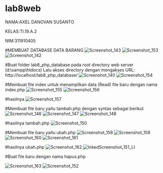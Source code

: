 # lab8web
NAMA:AXEL DANOVAN SUSANTO

KELAS:TI.19.A.2

NIM:311910405

#MEMBUAT DATABASE DATA BARANG
![Screenshot_143](https://user-images.githubusercontent.com/81457697/120258537-722b1b80-c2bc-11eb-8cb4-fff08e6bee5f.png)
![Screenshot_153](https://user-images.githubusercontent.com/81457697/120258552-79eac000-c2bc-11eb-8b8b-45e7b1392b7a.png)
![Screenshot_142](https://user-images.githubusercontent.com/81457697/120258562-7f480a80-c2bc-11eb-9b61-7b522106f715.png)

#Buat folder lab8_php_database pada root directory web server (d:\xampp\htdocs) Lalu akses directory dengan mengakses URL: http://localhost/lab8_php_database/
![Screenshot_140](https://user-images.githubusercontent.com/81457697/120258666-ae5e7c00-c2bc-11eb-97ce-2797f97ecb1d.png)
![Screenshot_154](https://user-images.githubusercontent.com/81457697/120258794-e5cd2880-c2bc-11eb-962d-d76a106c7e9b.png)

#Membuat file index untuk menampilkan data (Read) file baru dengan nama index.php
![Screenshot_155](https://user-images.githubusercontent.com/81457697/120259036-5ecc8000-c2bd-11eb-9b8c-f49791c2ec57.png)
![Screenshot_156](https://user-images.githubusercontent.com/81457697/120259055-69871500-c2bd-11eb-949a-5c4b3ce874ef.png)

#hasilnya
![Screenshot_157](https://user-images.githubusercontent.com/81457697/120259303-e7e3b700-c2bd-11eb-97cd-4b45e23e5d01.png)


#Membuat file baru yaitu tambah.php dengan syntax sebagai berikut
![Screenshot_146](https://user-images.githubusercontent.com/81457697/120259178-a8b56600-c2bd-11eb-81c5-17f4b5678569.png)
![Screenshot_147](https://user-images.githubusercontent.com/81457697/120259182-ab17c000-c2bd-11eb-92ce-652b5351dc66.png)
![Screenshot_148](https://user-images.githubusercontent.com/81457697/120259185-ace18380-c2bd-11eb-90f5-a8d89e381bd2.png)

#hasilnya tambah.php
![Screenshot_150](https://user-images.githubusercontent.com/81457697/120259232-c4207100-c2bd-11eb-9d62-2c52d14458b3.png)



#Membuat file baru yaitu ubah.php 
![Screenshot_158](https://user-images.githubusercontent.com/81457697/120259641-8bcd6280-c2be-11eb-860e-6eb198f845d3.png)
![Screenshot_159](https://user-images.githubusercontent.com/81457697/120259644-8e2fbc80-c2be-11eb-857b-6f21f66b4f67.png)
![Screenshot_160](https://user-images.githubusercontent.com/81457697/120259650-8f60e980-c2be-11eb-9226-6d6850989bfe.png)
![Screenshot_161](https://user-images.githubusercontent.com/81457697/120259653-91c34380-c2be-11eb-86ae-58494babe425.png)

#hasilnya ubah.php
![Screenshot_162](https://user-images.githubusercontent.com/81457697/120260382-ff23a400-c2bf-11eb-9b51-456f6ae5c2ad.png)
![InkedScreenshot_151_LI](https://user-images.githubusercontent.com/81457697/120259956-22018880-c2bf-11eb-9fae-e3a3e4eed2b1.jpg)


#Buat file baru dengan nama hapus.php

![Screenshot_163](https://user-images.githubusercontent.com/81457697/120260478-309c6f80-c2c0-11eb-9e93-5215fcd183a4.png)
![Screenshot_152](https://user-images.githubusercontent.com/81457697/120260500-3c883180-c2c0-11eb-8783-29ec9070df6f.png)







